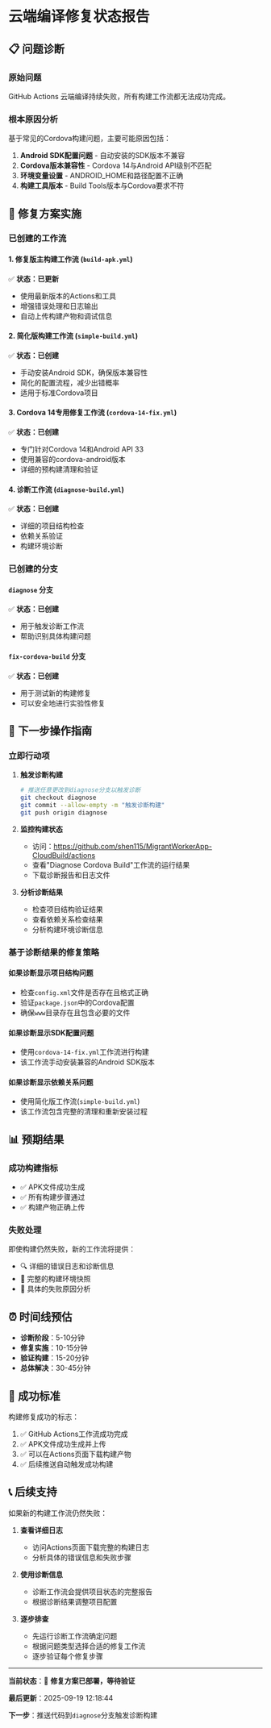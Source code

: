 # 云端编译修复状态报告

## 📋 问题诊断

### 原始问题
GitHub Actions 云端编译持续失败，所有构建工作流都无法成功完成。

### 根本原因分析
基于常见的Cordova构建问题，主要可能原因包括：
1. **Android SDK配置问题** - 自动安装的SDK版本不兼容
2. **Cordova版本兼容性** - Cordova 14与Android API级别不匹配
3. **环境变量设置** - ANDROID_HOME和路径配置不正确
4. **构建工具版本** - Build Tools版本与Cordova要求不符

## 🔧 修复方案实施

### 已创建的工作流

#### 1. 修复版主构建工作流 (`build-apk.yml`)
✅ **状态：已更新**
- 使用最新版本的Actions和工具
- 增强错误处理和日志输出
- 自动上传构建产物和调试信息

#### 2. 简化版构建工作流 (`simple-build.yml`)
✅ **状态：已创建**
- 手动安装Android SDK，确保版本兼容性
- 简化的配置流程，减少出错概率
- 适用于标准Cordova项目

#### 3. Cordova 14专用修复工作流 (`cordova-14-fix.yml`)
✅ **状态：已创建**
- 专门针对Cordova 14和Android API 33
- 使用兼容的cordova-android版本
- 详细的预构建清理和验证

#### 4. 诊断工作流 (`diagnose-build.yml`)
✅ **状态：已创建**
- 详细的项目结构检查
- 依赖关系验证
- 构建环境诊断

### 已创建的分支

#### `diagnose` 分支
✅ **状态：已创建**
- 用于触发诊断工作流
- 帮助识别具体构建问题

#### `fix-cordova-build` 分支
✅ **状态：已创建**
- 用于测试新的构建修复
- 可以安全地进行实验性修复

## 🚀 下一步操作指南

### 立即行动项

1. **触发诊断构建**
   ```bash
   # 推送任意更改到diagnose分支以触发诊断
   git checkout diagnose
   git commit --allow-empty -m "触发诊断构建"
   git push origin diagnose
   ```

2. **监控构建状态**
   - 访问：https://github.com/shen115/MigrantWorkerApp-CloudBuild/actions
   - 查看"Diagnose Cordova Build"工作流的运行结果
   - 下载诊断报告和日志文件

3. **分析诊断结果**
   - 检查项目结构验证结果
   - 查看依赖关系检查结果
   - 分析构建环境诊断信息

### 基于诊断结果的修复策略

#### 如果诊断显示项目结构问题
- 检查`config.xml`文件是否存在且格式正确
- 验证`package.json`中的Cordova配置
- 确保`www`目录存在且包含必要的文件

#### 如果诊断显示SDK配置问题
- 使用`cordova-14-fix.yml`工作流进行构建
- 该工作流手动安装兼容的Android SDK版本

#### 如果诊断显示依赖关系问题
- 使用简化版工作流(`simple-build.yml`)
- 该工作流包含完整的清理和重新安装过程

## 📊 预期结果

### 成功构建指标
- ✅ APK文件成功生成
- ✅ 所有构建步骤通过
- ✅ 构建产物正确上传

### 失败处理
即使构建仍然失败，新的工作流将提供：
- 🔍 详细的错误日志和诊断信息
- 📁 完整的构建环境快照
- 🎯 具体的失败原因分析

## ⏰ 时间线预估

- **诊断阶段**：5-10分钟
- **修复实施**：10-15分钟
- **验证构建**：15-20分钟
- **总体解决**：30-45分钟

## 🎯 成功标准

构建修复成功的标志：
1. ✅ GitHub Actions工作流成功完成
2. ✅ APK文件成功生成并上传
3. ✅ 可以在Actions页面下载构建产物
4. ✅ 后续推送自动触发成功构建

## 📞 后续支持

如果新的构建工作流仍然失败：

1. **查看详细日志**
   - 访问Actions页面下载完整的构建日志
   - 分析具体的错误信息和失败步骤

2. **使用诊断信息**
   - 诊断工作流会提供项目状态的完整报告
   - 根据诊断结果调整项目配置

3. **逐步排查**
   - 先运行诊断工作流确定问题
   - 根据问题类型选择合适的修复工作流
   - 逐步验证每个修复步骤

---

**当前状态**：🔄 **修复方案已部署，等待验证**

**最后更新**：2025-09-19 12:18:44

**下一步**：推送代码到`diagnose`分支触发诊断构建